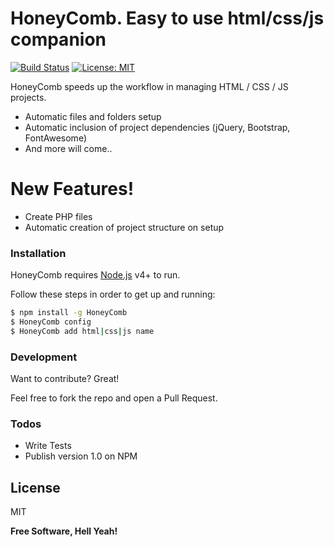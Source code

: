 # HoneyComb. Easy to use html/css/js companion

[![Build Status](https://travis-ci.org/FilippoCalabrese/HoneyComb.svg?branch=master)](https://travis-ci.org/FilippoCalabrese/HoneyComb)  [![License: MIT](https://img.shields.io/badge/License-MIT-yellow.svg)](https://opensource.org/licenses/MIT)

HoneyComb speeds up the workflow in managing HTML / CSS / JS projects.

  - Automatic files and folders setup
  - Automatic inclusion of project dependencies (jQuery, Bootstrap, FontAwesome)
  - And more will come..

# New Features!

  - Create PHP files
  - Automatic creation of project structure on setup

### Installation

HoneyComb requires [Node.js](https://nodejs.org/) v4+ to run.

Follow these steps in order to get up and running:

```sh
$ npm install -g HoneyComb
$ HoneyComb config
$ HoneyComb add html|css|js name
```

### Development

Want to contribute? Great!

Feel free to fork the repo and open a Pull Request.



### Todos

 - Write Tests
 - Publish version 1.0 on NPM

License
----

MIT


**Free Software, Hell Yeah!**
